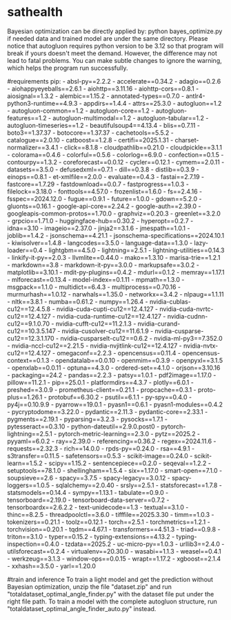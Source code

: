 # sathealth
Bayesian optimization can be directly applied by: python bayes_optimize.py if needed data and trained model are under the same directory.
Please notice that autogluon requires python version to be 3.12 so that program will break if yours doesn't meet the demand. However, the difference may not lead to fatal problems. You can make subtle changes to ignore the warning, which helps the program run successfully.

#requirements
pip:
      - absl-py==2.2.2
      - accelerate==0.34.2
      - adagio==0.2.6
      - aiohappyeyeballs==2.6.1
      - aiohttp==3.11.16
      - aiohttp-cors==0.8.1
      - aiosignal==1.3.2
      - alembic==1.15.2
      - annotated-types==0.7.0
      - antlr4-python3-runtime==4.9.3
      - appdirs==1.4.4
      - attrs==25.3.0
      - autogluon==1.2
      - autogluon-common==1.2
      - autogluon-core==1.2
      - autogluon-features==1.2
      - autogluon-multimodal==1.2
      - autogluon-tabular==1.2
      - autogluon-timeseries==1.2
      - beautifulsoup4==4.13.4
      - blis==0.7.11
      - boto3==1.37.37
      - botocore==1.37.37
      - cachetools==5.5.2
      - catalogue==2.0.10
      - catboost==1.2.8
      - certifi==2025.1.31
      - charset-normalizer==3.4.1
      - click==8.1.8
      - cloudpathlib==0.21.0
      - cloudpickle==3.1.1
      - colorama==0.4.6
      - colorful==0.5.6
      - colorlog==6.9.0
      - confection==0.1.5
      - contourpy==1.3.2
      - coreforecast==0.0.12
      - cycler==0.12.1
      - cymem==2.0.11
      - datasets==3.5.0
      - defusedxml==0.7.1
      - dill==0.3.8
      - distlib==0.3.9
      - einops==0.8.1
      - et-xmlfile==2.0.0
      - evaluate==0.4.3
      - fastai==2.7.19
      - fastcore==1.7.29
      - fastdownload==0.0.7
      - fastprogress==1.0.3
      - filelock==3.18.0
      - fonttools==4.57.0
      - frozenlist==1.6.0
      - fs==2.4.16
      - fsspec==2024.12.0
      - fugue==0.9.1
      - future==1.0.0
      - gdown==5.2.0
      - gluonts==0.16.1
      - google-api-core==2.24.2
      - google-auth==2.39.0
      - googleapis-common-protos==1.70.0
      - graphviz==0.20.3
      - greenlet==3.2.0
      - grpcio==1.71.0
      - huggingface-hub==0.30.2
      - hyperopt==0.2.7
      - idna==3.10
      - imageio==2.37.0
      - jinja2==3.1.6
      - jmespath==1.0.1
      - joblib==1.4.2
      - jsonschema==4.21.1
      - jsonschema-specifications==2024.10.1
      - kiwisolver==1.4.8
      - langcodes==3.5.0
      - language-data==1.3.0
      - lazy-loader==0.4
      - lightgbm==4.5.0
      - lightning==2.5.1
      - lightning-utilities==0.14.3
      - linkify-it-py==2.0.3
      - llvmlite==0.44.0
      - mako==1.3.10
      - marisa-trie==1.2.1
      - markdown==3.8
      - markdown-it-py==3.0.0
      - markupsafe==3.0.2
      - matplotlib==3.10.1
      - mdit-py-plugins==0.4.2
      - mdurl==0.1.2
      - memray==1.17.1
      - mlforecast==0.13.4
      - model-index==0.1.11
      - mpmath==1.3.0
      - msgpack==1.1.0
      - multidict==6.4.3
      - multiprocess==0.70.16
      - murmurhash==1.0.12
      - narwhals==1.35.0
      - networkx==3.4.2
      - nlpaug==1.1.11
      - nltk==3.8.1
      - numba==0.61.2
      - numpy==1.26.4
      - nvidia-cublas-cu12==12.4.5.8
      - nvidia-cuda-cupti-cu12==12.4.127
      - nvidia-cuda-nvrtc-cu12==12.4.127
      - nvidia-cuda-runtime-cu12==12.4.127
      - nvidia-cudnn-cu12==9.1.0.70
      - nvidia-cufft-cu12==11.2.1.3
      - nvidia-curand-cu12==10.3.5.147
      - nvidia-cusolver-cu12==11.6.1.9
      - nvidia-cusparse-cu12==12.3.1.170
      - nvidia-cusparselt-cu12==0.6.2
      - nvidia-ml-py3==7.352.0
      - nvidia-nccl-cu12==2.21.5
      - nvidia-nvjitlink-cu12==12.4.127
      - nvidia-nvtx-cu12==12.4.127
      - omegaconf==2.2.3
      - opencensus==0.11.4
      - opencensus-context==0.1.3
      - opendatalab==0.0.10
      - openmim==0.3.9
      - openpyxl==3.1.5
      - openxlab==0.0.11
      - optuna==4.3.0
      - ordered-set==4.1.0
      - orjson==3.10.16
      - packaging==24.2
      - pandas==2.2.3
      - patsy==1.0.1
      - pdf2image==1.17.0
      - pillow==11.2.1
      - pip==25.0.1
      - platformdirs==4.3.7
      - plotly==6.0.1
      - preshed==3.0.9
      - prometheus-client==0.21.1
      - propcache==0.3.1
      - proto-plus==1.26.1
      - protobuf==6.30.2
      - psutil==6.1.1
      - py-spy==0.4.0
      - py4j==0.10.9.9
      - pyarrow==19.0.1
      - pyasn1==0.6.1
      - pyasn1-modules==0.4.2
      - pycryptodome==3.22.0
      - pydantic==2.11.3
      - pydantic-core==2.33.1
      - pygments==2.19.1
      - pyparsing==3.2.3
      - pysocks==1.7.1
      - pytesseract==0.3.10
      - python-dateutil==2.9.0.post0
      - pytorch-lightning==2.5.1
      - pytorch-metric-learning==2.3.0
      - pytz==2025.2
      - pyyaml==6.0.2
      - ray==2.39.0
      - referencing==0.36.2
      - regex==2024.11.6
      - requests==2.32.3
      - rich==14.0.0
      - rpds-py==0.24.0
      - rsa==4.9.1
      - s3transfer==0.11.5
      - safetensors==0.5.3
      - scikit-image==0.24.0
      - scikit-learn==1.5.2
      - scipy==1.15.2
      - sentencepiece==0.2.0
      - seqeval==1.2.2
      - setuptools==78.1.0
      - shellingham==1.5.4
      - six==1.17.0
      - smart-open==7.1.0
      - soupsieve==2.6
      - spacy==3.7.5
      - spacy-legacy==3.0.12
      - spacy-loggers==1.0.5
      - sqlalchemy==2.0.40
      - srsly==2.5.1
      - statsforecast==1.7.8
      - statsmodels==0.14.4
      - sympy==1.13.1
      - tabulate==0.9.0
      - tensorboard==2.19.0
      - tensorboard-data-server==0.7.2
      - tensorboardx==2.6.2.2
      - text-unidecode==1.3
      - textual==3.1.0
      - thinc==8.2.5
      - threadpoolctl==3.6.0
      - tifffile==2025.3.30
      - timm==1.0.3
      - tokenizers==0.21.1
      - toolz==0.12.1
      - torch==2.5.1
      - torchmetrics==1.2.1
      - torchvision==0.20.1
      - tqdm==4.67.1
      - transformers==4.51.3
      - triad==0.9.8
      - triton==3.1.0
      - typer==0.15.2
      - typing-extensions==4.13.2
      - typing-inspection==0.4.0
      - tzdata==2025.2
      - uc-micro-py==1.0.3
      - urllib3==2.4.0
      - utilsforecast==0.2.4
      - virtualenv==20.30.0
      - wasabi==1.1.3
      - weasel==0.4.1
      - werkzeug==3.1.3
      - window-ops==0.0.15
      - wrapt==1.17.2
      - xgboost==2.1.4
      - xxhash==3.5.0
      - yarl==1.20.0

#train and inference 
To train a light model and get the prediction without Bayesian optimization, unzip the file "dataset.zip" and run "totaldataset_optimal_angle_finder.py" with the dataset file put under the right file path.
To train a model with the complete autogluon structure, run "totaldataset_optimal_angle_finder_auto.py" instead.

